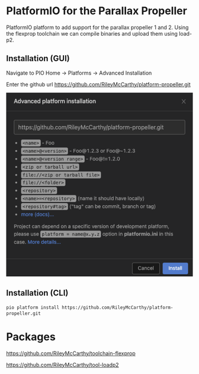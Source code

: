 # PlatformIO for the Parallax Propeller
PlatformIO platform to add support for the parallax propeller 1 and 2. Using the flexprop toolchain we can compile binaries and upload them using load-p2.

## Installation (GUI)
Navigate to PIO Home -> Platforms -> Advanced Installation

Enter the github url https://github.com/RileyMcCarthy/platform-propeller.git

![Screenshot](docs/PlatformIOInstallation.png)

## Installation (CLI)

```
pio platform install https://github.com/RileyMcCarthy/platform-propeller.git
```

# Packages

https://github.com/RileyMcCarthy/toolchain-flexprop

https://github.com/RileyMcCarthy/tool-loadp2
